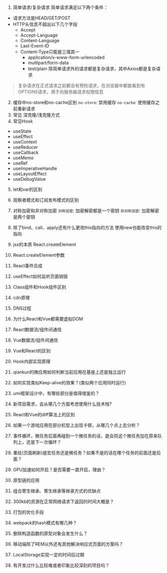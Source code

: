 1. 简单请求/复杂请求
简单请求满足以下两个条件：
  - 请求方法是HEAD/GET/POST
  - HTTP头信息不超出以下几个字段
    - Accept
    - Accept-Language
    - Content-Language
    - Last-Event-ID
    - Content-Type只能是三值其一
      - application/x-www-form-urlencoded
      - multipart/form-data
      - text/plain
除简单请求外的请求都是复杂请求，其中Axios都是复杂请求
> 复杂请求在正式请求之前都会有预检请求，在浏览器中都能看到有OPTIONS请求，用于向服务器请求权限信息
2. 缓存中no-store和no-cache区别
`no-store`: 禁用缓存
`no-cache`: 使用缓存之前重新请求
3. 常见 深克隆/浅克隆方式
4. 常见Hook
 - useState
 - useEffect
 - useContext
 - useReducer
 - useCallback
 - useMemo
 - useRef
 - useImperativeHandle
 - useLayoutEffect
 - useDebugValue
5. let和var的区别
6. 观察者模式和订阅发布模式的区别
7. 对称加密和非对称加密
`对称加密`: 加密解密都是一个密钥
`非对称加密`: 加密解密是两个密钥
8. 除了bind、call、apply还有什么更改this指向的方法
使用new也能改变this的指向
9. jsx的本质
React.createElement
10. React.createElement参数
11. React事件合成

12. useEffect如何监听页面销毁
13. Class组件和Hook组件区别
14. cdn原理
15. DNS过程
16. 为什么React和Vue都需要虚拟DOM
17. React数据流/组件间通信
19. Vue数据流/组件间通信
18. Vue和React的区别
20. Hook内部实现原理
21. qiankun的微应用如何判断当前应用在基座上还是独立运行
22. 如何实现类似Keep-alive的效果？(类似两个应用同时运行)
23. umi框架设计中，有哪些部分是值得借鉴的？
24. 新项目需求，会从哪几个方面考虑使用什么技术栈?
25. React和Vue的diff算法上的区别
26. 如果一个游戏应用在部分机型上出现卡顿，从哪几个点上去分析？
27. 事件循环，微任务后面再碰到一个微任务的话，是会将这个微任务加在原来队列上，还是下一次循环？
28. 重绘(页面刷新)是宏任务还是微任务？如果不是的话在哪个任务的前面还是后面？
29. GPU加速如何开启？是否需要一直开启，理由？
30. 原型链的应用
31. 组合寄生继承、寄生继承等继承方式的优缺点
32. 300kb的资源在正常网络请求下返回的时间大概是？
33. 打包的优化手段
34. webpack的hash模式有哪几种？
35. 删除构造函数的原型对象会发生什么？
36. 移动端除了REM以外还有其他解决响应式页面的方案吗？
37. LocalStorage实现一定的时间后过期
38. 有开发过什么比较难或者印象比较深刻的项目吗？